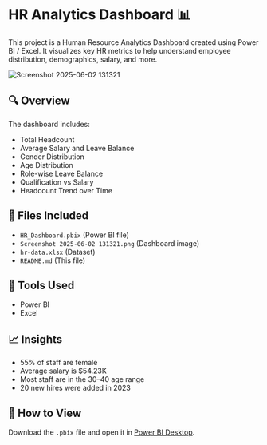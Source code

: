 
# HR Analytics Dashboard 📊

This project is a Human Resource Analytics Dashboard created using Power BI / Excel. It visualizes key HR metrics to help understand employee distribution, demographics, salary, and more.

![Screenshot 2025-06-02 131321](https://github.com/user-attachments/assets/647d7981-bf59-4c06-a7b4-d2a1f3588704)

## 🔍 Overview

The dashboard includes:
- Total Headcount
- Average Salary and Leave Balance
- Gender Distribution
- Age Distribution
- Role-wise Leave Balance
- Qualification vs Salary
- Headcount Trend over Time

## 📁 Files Included

- `HR_Dashboard.pbix` (Power BI file)
- `Screenshot 2025-06-02 131321.png` (Dashboard image)
- `hr-data.xlsx` (Dataset)
- `README.md` (This file)

## 🧰 Tools Used

- Power BI
- Excel

## 📈 Insights

- 55% of staff are female
- Average salary is $54.23K
- Most staff are in the 30–40 age range
- 20 new hires were added in 2023

## 🚀 How to View

Download the `.pbix` file and open it in [Power BI Desktop](https://powerbi.microsoft.com/desktop/).
